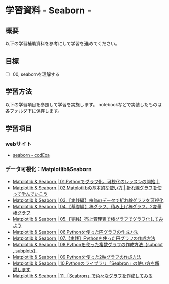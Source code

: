 # 学習資料 - Seaborn - 
## 概要
以下の学習補助資料を参考にして学習を進めてください。

## 目標
- [ ] 00, seabornを理解する

## 学習方法
以下の学習項目を参照して学習を実施します。
notebookなどで実装したものは各フォルダ下に保存します。

## 学習項目
### webサイト
- [seaborn - codExa](https://www.codexa.net/seaborn-python/)

### データ可視化：Matplotlib&Seaborn
- [Matplotlib & Seaborn | 01.Pythonでグラフ化、可視化のレッスンの開始｜](https://kino-code.com/matplotlib_seaborn-01/)
- [Matplotlib & Seaborn | 02.Matplotlibの基本的な使い方 | 折れ線グラフを使って学んでいこう](https://kino-code.com/matplotlib_seaborn-02/)
- [Matplotlib & Seaborn | 03.【実践編】株価のデータで折れ線グラフを可視化](https://kino-code.com/matplotlib_seaborn-03/)
- [Matplotlib & Seaborn | 04.【基礎編】棒グラフ、積み上げ棒グラフ、2変量棒グラフ](https://kino-code.com/matplotlib_seaborn-04/)
- [Matplotlib & Seaborn | 05.【実践】売上管理表で棒グラフでグラフ化してみよう](https://kino-code.com/matplotlib_seaborn-05/)
- [Matplotlib & Seaborn | 06.Pythonを使った円グラフの作成方法](https://kino-code.com/matplotlib_seaborn-06/)
- [Matplotlib & Seaborn | 07.【実践】Pythonを使った円グラフの作成方法](https://kino-code.com/matplotlib_seaborn-07/)
- [Matplotlib & Seaborn | 08.Pythonを使った複数グラフの作成方法【subplot , subplots】](https://kino-code.com/matplotlib_seaborn-08/)
- [Matplotlib & Seaborn | 09.Pythonを使った2軸グラフの作成方法](https://kino-code.com/matplotlib_seaborn-09/)
- [Matplotlib & Seaborn | 10.Pythonのライブラリ「Seabron」の使い方を解説します](https://kino-code.com/matplotlib_seaborn-10/)
- [Matplotlib & Seaborn | 11.「Seabron」で色々なグラフを作成してみる](https://kino-code.com/matplotlib_seaborn-11/)
